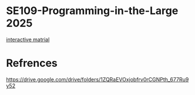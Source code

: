 # SE109-Programming-in-the-Large 2025

[interactive matrial](https://astral-fate.github.io/SE109-Programming-in-the-Large-2025/index.html)


# Refrences

https://drive.google.com/drive/folders/1ZQRaEVOxjobfrv0rCGNPth_677Ru9y52
